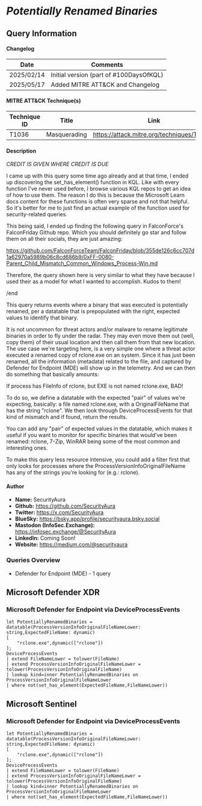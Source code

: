 # *Potentially Renamed Binaries*

## Query Information

#### Changelog

| Date | Comments |
|---|---|
| 2025/02/14 | Initial version (part of #100DaysOfKQL) |
| 2025/05/17 | Added MITRE ATT&CK and Changelog |

#### MITRE ATT&CK Technique(s)

| Technique ID | Title    | Link    |
| ---  | --- | --- |
| T1036 | Masquerading | https://attack.mitre.org/techniques/T1036/ |

#### Description

*CREDIT IS GIVEN WHERE CREDIT IS DUE*

I came up with this query some time ago already and at that time, I ended up discovering the set_has_element() function in KQL. Like with every function I've never used before, I browse various KQL repos to get an idea of how to use them. The reason I do this is because the Microsoft Learn docs content for these functions is often very sparse and not that helpful. So it's better for me to just find an actual example of the function used for security-related queries.

This being said, I ended up finding the following query in FalconForce's FalconFriday Github repo. Which you should definitely go star and follow them on all their socials, they are just amazing:

https://github.com/FalconForceTeam/FalconFriday/blob/355de126c6cc707d1a62970a5989b06c8cd686b9/0xFF-0080-Parent_Child_Mismatch_Common_Windows_Process-Win.md

Therefore, the query shown here is very similar to what they have because I used their as a model for what I wanted to accomplish. Kudos to them!

/end

This query returns events where a binary that was executed is potentially renamed, per a datatable that is prepopulated with the right, expected values to identify that binary.

It is not uncommon for threat actors and/or malware to rename legitimate binaries in order to fly under the radar. They may even move them out (well, copy them) of their usual location and then call them from that new location. The use case we're targeting here, is a very simple one where a threat actor executed a renamed copy of rclone.exe on an system. Since it has just been renamed, all the information (metadata) related to the file, and captured by Defender for Endpoint (MDE) will show up in the telemetry. And we can then do something that basically amounts:

If process has FileInfo of rclone, but EXE is not named rclone.exe, BAD!

To do so, we define a datatable with the expected "pair" of values we're expecting, basically: a file named rclone.exe, with a OriginalFileName that has the string "rclone". We then look through DeviceProcessEvents for that kind of mismatch and if found, return the results.

You can add any "pair" of expected values in the datatable, which makes it useful if you want to monitor for specific binaries that would've been renamed: rclone, 7-Zip, WinRAR being some of the most common and interesting ones.

To make this query less resource intensive, you could add a filter first that only looks for processes where the ProcessVersionInfoOriginalFileName has any of the strings you're looking for (e.g.: rclone).

#### Author <Optional>
- **Name:** SecurityAura
- **Github:** https://github.com/SecurityAura
- **Twitter:** https://x.com/SecurityAura
- **BlueSky:** https://bsky.app/profile/securityaura.bsky.social
- **Mastodon (InfoSec.Exchange):** https://infosec.exchange/@SecurityAura
- **LinkedIn:** Coming Soon!
- **Website:** https://medium.com/@securityaura

### Queries Overview ###

- Defender for Endpoint (MDE) - 1 query

## Microsoft Defender XDR ##
### Microsoft Defender for Endpoint via DeviceProcessEvents ###
```KQL
let PotentiallyRenamedBinaries = datatable(ProcessVersionInfoOriginalFileNameLower: string,ExpectedFileName: dynamic)
[
    "rclone.exe",dynamic(["rclone"])
];
DeviceProcessEvents
| extend FileNameLower = tolower(FileName)
| extend ProcessVersionInfoOriginalFileNameLower = tolower(ProcessVersionInfoOriginalFileName)
| lookup kind=inner PotentiallyRenamedBinaries on ProcessVersionInfoOriginalFileNameLower
| where not(set_has_element(ExpectedFileName,FileNameLower))
```
## Microsoft Sentinel ##
### Microsoft Defender for Endpoint via DeviceProcessEvents ###
```KQL
let PotentiallyRenamedBinaries = datatable(ProcessVersionInfoOriginalFileNameLower: string,ExpectedFileName: dynamic)
[
    "rclone.exe",dynamic(["rclone"])
];
DeviceProcessEvents
| extend FileNameLower = tolower(FileName)
| extend ProcessVersionInfoOriginalFileNameLower = tolower(ProcessVersionInfoOriginalFileName)
| lookup kind=inner PotentiallyRenamedBinaries on ProcessVersionInfoOriginalFileNameLower
| where not(set_has_element(ExpectedFileName,FileNameLower))
```
